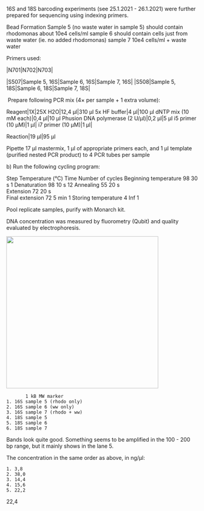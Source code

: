 16S and 18S barcoding experiments (see 25.1.2021 - 26.1.2021) were further prepared for sequencing using indexing primers.

Bead Formation
Sample 5 (no waste water in sample 5) should contain rhodomonas about 10e4 cells/ml
sample 6 should contain cells just from waste water (ie. no added rhodomonas)
sample 7 10e4 cells/ml + waste water

Primers used:

|N701|N702|N703|

|S507|Sample 5, 16S|Sample 6, 16S|Sample 7, 16S|
|S508|Sample 5, 18S|Sample 6, 18S|Sample 7, 18S|


 Prepare following PCR mix (4× per sample + 1 extra volume):

Reagent|1X|25X
H2O|12,4 µl|310 µl
5x HF buffer|4 µl|100 µl
dNTP mix (10 mM each)|0,4 µl|10 µl
Phusion DNA polymerase (2 U/µl)|0,2 µl|5 µl
i5 primer (10 µM)|1 µl|
i7 primer (10 µM)|1 µl|
		
Reaction|19 µl|95 µl

Pipette 17 µl mastermix, 1 µl of appropriate primers each, and 1 µl template (purified nested PCR product) to 4 PCR tubes per sample

b) Run the following cycling program:

Step	Temperature (°C)	Time	Number of cycles
Beginning temperature	98	30 s	1
Denaturation	98	10 s	12
Annealing	55	20 s	
Extension	72	20 s	
Final extension	72	5 min	1
Storing temperature	4	Inf	1

Pool replicate samples, purify with Monarch kit.

DNA concentration was measured by fluorometry (Qubit) and quality evaluated by electrophoresis.

<td valign="top"><img src="../lab_figures/gel1.png" width=400></td>


           1 kB MW marker
	1. 16S sample 5 (rhodo only)
	2. 16S sample 6 (ww only)
	3. 16S sample 7 (rhodo + ww)
	4. 18S sample 5
	5. 18S sample 6
	6. 18S sample 7

Bands look quite good. Something seems to be amplified in the 100 - 200 bp range, but it mainly shows in the lane 5.

The concentration in the same order as above, in ng/µl:

	1. 3,8
	2. 38,0
	3. 14,4
	4. 15,6
	5. 22,2
22,4
